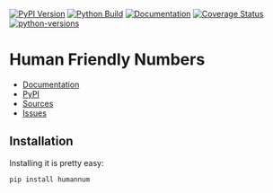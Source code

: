 [![PyPI Version](https://badge.fury.io/py/humannum.svg)](https://badge.fury.io/py/humannum)
[![Python Build](https://github.com/nbiotcloud/humannum/actions/workflows/main.yml/badge.svg)](https://github.com/nbiotcloud/humannum/actions/workflows/main.yml)
[![Documentation](https://readthedocs.org/projects/humannum/badge/?version=stable)](https://humannum.readthedocs.io/en/stable/?badge=stable)
[![Coverage Status](https://coveralls.io/repos/github/nbiotcloud/humannum/badge.svg?branch=main)](https://coveralls.io/github/nbiotcloud/humannum?branch=main)
[![python-versions](https://img.shields.io/pypi/pyversions/humannum.svg)](https://pypi.python.org/pypi/humannum)

# Human Friendly Numbers

* [Documentation](https://humannum.readthedocs.io/en/stable/)
* [PyPI](https://pypi.org/project/humannum/)
* [Sources](https://github.com/nbiotcloud/humannum)
* [Issues](https://github.com/nbiotcloud/humannum/issues)

## Installation

Installing it is pretty easy:

```bash
pip install humannum
```
